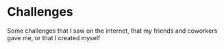 # Challenges
Some challenges that I saw on the internet, that my friends and coworkers gave me, or that I created myself
